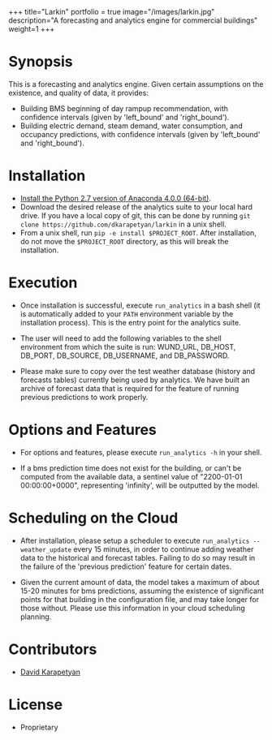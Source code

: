+++
title="Larkin"
portfolio = true
image="/images/larkin.jpg"
description="A forecasting and analytics engine for commercial buildings"
weight=1
+++

# Synopsis

This is a forecasting and analytics engine.
Given certain assumptions on the existence, and quality of data, it provides:

* Building BMS beginning of day rampup recommendation, with confidence intervals 
  (given by 'left_bound' and 'right_bound').
* Building electric demand, steam demand, water consumption, and
  occupancy predictions, with confidence intervals (given by 'left_bound' and
  'right_bound').

# Installation

* [Install the Python 2.7 version of 
Anaconda 4.0.0 (64-bit)](https://www.continuum.io/downloads).
* Download the desired release of the analytics suite 
to your local hard drive. If you have a local copy of git, this can be
done by running `git clone https://github.com/dkarapetyan/larkin` in a unix
shell.
* From a unix shell, run `pip -e install $PROJECT_ROOT`. After installation,
do not move the `$PROJECT_ROOT` directory, as this will break the
installation.

# Execution

* Once installation is successful, execute `run_analytics` in a bash shell 
  (it is automatically added to your `PATH` environment variable 
  by the installation process). This is the entry point for the analytics
  suite.

* The user will need to add the following variables to the shell environment from which
  the suite is run: 
  WUND_URL, DB_HOST, DB_PORT, DB_SOURCE, DB_USERNAME, and DB_PASSWORD.
  
* Please make sure to copy over the test weather database (history and forecasts
  tables) currently being used
  by analytics. We have built an archive of forecast data that is required for
  the feature of running previous predictions to work properly.

# Options and Features

* For options and features, please execute `run_analytics -h`
  in your shell. 
 
* If a bms prediction time does not exist for the building, or can't be 
  computed from the available data, a sentinel
  value of "2200-01-01 00:00:00+0000", representing 'infinity', 
  will be outputted by the model. 


# Scheduling on the Cloud

* After installation, please setup a scheduler to
execute `run_analytics --weather_update`
every 15 minutes, in order to continue adding weather data to the historical
and forecast tables. Failing to do so may result in the failure of 
the 'previous prediction' feature for certain dates.

* Given the current amount of data, the model takes a maximum of 
about 15-20 minutes for bms predictions, assuming the existence of significant 
points for that building in the 
configuration file, and may take longer for those without. 
Please use this information in your cloud scheduling planning.

 
# Contributors

* [David Karapetyan](mailto:david.karapetyan@gmail.com)

# License

* Proprietary
